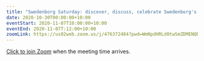 ```yaml
---
title: "Swedenborg Saturday: discover, discuss, celebrate Swedenborg's life and writings"
date: 2020-10-30T00:00:00+10:00
eventStart: 2020-11-07T10:00:00+10:00
eventEnd: 2020-11-07T:12:00+10:00
zoomLink: https://us02web.zoom.us/j/476372484?pwd=WmNpdHRLd0twSmZDMENQRit3aE8zZz09
---
```


[Click to join Zoom](https://us02web.zoom.us/j/476372484?pwd=WmNpdHRLd0twSmZDMENQRit3aE8zZz09) when the meeting time arrives.